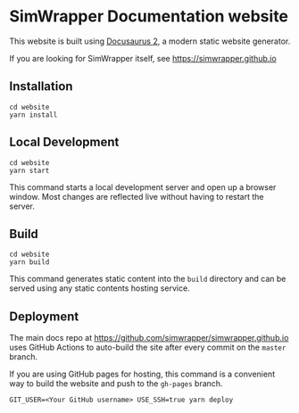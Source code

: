 # SimWrapper Documentation website

This website is built using [Docusaurus 2](https://v2.docusaurus.io/), a modern static website generator.

If you are looking for SimWrapper itself, see <https://simwrapper.github.io>

## Installation

```console
cd website
yarn install
```

## Local Development

```console
cd website
yarn start
```

This command starts a local development server and open up a browser window. Most changes are reflected live without having to restart the server.

## Build

```console
cd website
yarn build
```

This command generates static content into the `build` directory and can be served using any static contents hosting service.

## Deployment

The main docs repo at <https://github.com/simwrapper/simwrapper.github.io> uses GitHub Actions to auto-build the site after every commit on the `master` branch.

If you are using GitHub pages for hosting, this command is a convenient way to build the website and push to the `gh-pages` branch.

```console
GIT_USER=<Your GitHub username> USE_SSH=true yarn deploy
```
